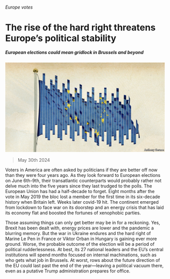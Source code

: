 ###### Europe votes

# The rise of the hard right threatens Europe’s political stability 

##### European elections could mean gridlock in Brussels and beyond 

![image](images/20240601_EUD001.jpg) 

> May 30th 2024 

Voters in America are often asked by politicians if they are better off now than they were four years ago. As they look forward to European elections on June 6th-9th, their transatlantic counterparts would probably rather not delve much into the five years since they last trudged to the polls. The European Union has had a half-decade to forget. Eight months after the vote in May 2019 the bloc lost a member for the first time in its six-decade history when Britain left. Weeks later covid-19 hit. The continent emerged from lockdown to face war on its doorstep and an energy crisis that has laid its economy flat and boosted the fortunes of xenophobic parties. 

Those assuming things can only get better may be in for a reckoning. Yes, Brexit has been dealt with, energy prices are lower and the pandemic a blurring memory. But the war in Ukraine endures and the hard right of Marine Le Pen in France or Viktor Orban in Hungary is gaining ever more ground. Worse, the probable outcome of the election will be a period of political rudderlessness. At best, its 27 national leaders and the EU’s central institutions will spend months focused on internal machinations, such as who gets what job in Brussels. At worst, rows about the future direction of the EU could last past the end of the year—leaving a political vacuum there, even as a putative Trump administration prepares for office.

